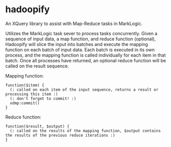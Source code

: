 hadoopify
=========

An XQuery library to assist with Map-Reduce tasks in MarkLogic.

Utilizes the MarkLogic task sever to process tasks concurrently.
Given a sequence of input data, a map function, and reduce function (optional), 
Hadoopify will slice the input into batches and execute the mapping function on 
each batch of input data.  Each batch is executed in its own process, and the mapping
function is called individually for each item in that batch.  Once all processes
have returned, an optional reduce function will be called on the result sequence.


Mapping function:
```
function($item) {
  (: called on each item of the input sequence, returns a result or processing this item :)
  (: don't forget to commit! :)
  xdmp:commit()
}
```

Reduce function:
```
function($result, $output) {
  (: called on the results of the mapping function, $output contains the results of the previous reduce iterations :)
}
```

